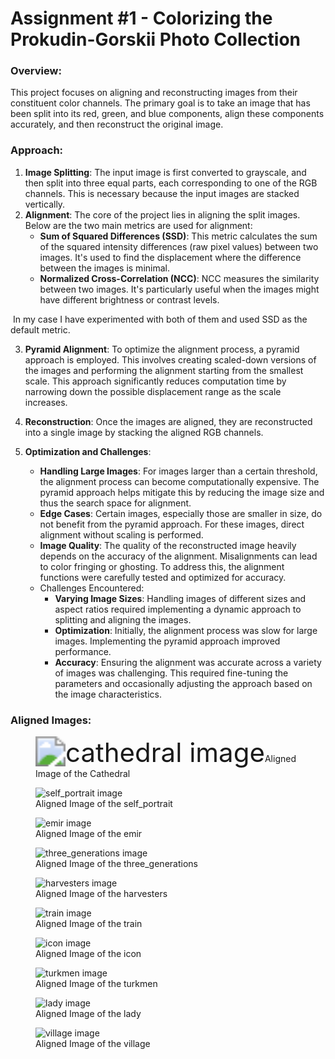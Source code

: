# Assignment #1 - Colorizing the Prokudin-Gorskii Photo Collection

### Overview:

This project focuses on aligning and reconstructing images from their constituent color channels. The primary goal is to take an image that has been split into its red, green, and blue components, align these components accurately, and then reconstruct the original image. 



### Approach:

1. **Image Splitting**: The input image is first converted to grayscale, and then split into three equal parts, each corresponding to one of the RGB channels. This is necessary because the input images are stacked vertically.
2. **Alignment**: The core of the project lies in aligning the split images. Below are the two main metrics are used for alignment:
   - **Sum of Squared Differences (SSD)**: This metric calculates the sum of the squared intensity differences (raw pixel values) between two images. It's used to find the displacement where the difference between the images is minimal.
   - **Normalized Cross-Correlation (NCC)**: NCC measures the similarity between two images. It's particularly useful when the images might have different brightness or contrast levels.

​	In my case I have experimented with both of them and used SSD as the default metric. 

3. **Pyramid Alignment**: To optimize the alignment process, a pyramid approach is employed. This involves creating scaled-down versions of the images and performing the alignment starting from the smallest scale. This approach significantly reduces computation time by narrowing down the possible displacement range as the scale increases.

4. **Reconstruction**: Once the images are aligned, they are reconstructed into a single image by stacking the aligned RGB channels.
5. **Optimization and Challenges**:
   - **Handling Large Images**: For images larger than a certain threshold, the alignment process can become computationally expensive. The pyramid approach helps mitigate this by reducing the image size and thus the search space for alignment.
   - **Edge Cases**: Certain images, especially those are smaller in size, do not benefit from the pyramid approach. For these images, direct alignment without scaling is performed.
   - **Image Quality**: The quality of the reconstructed image heavily depends on the accuracy of the alignment. Misalignments can lead to color fringing or ghosting. To address this, the alignment functions were carefully tested and optimized for accuracy.
   - Challenges Encountered:
     - **Varying Image Sizes**: Handling images of different sizes and aspect ratios required implementing a dynamic approach to splitting and aligning the images.
     - **Optimization**: Initially, the alignment process was slow for large images. Implementing the pyramid approach improved performance.
     - **Accuracy**: Ensuring the alignment was accurate across a variety of images was challenging. This required fine-tuning the parameters and occasionally adjusting the approach based on the image characteristics.



### Aligned Images:

> 

<figure>
  <img
  src="output/reconstructed_cathedral.jpg"
  alt="cathedral image"  style="zoom:300%"
  <figcaption>Aligned Image of the Cathedral</figcaption>
</figure>





<figure>
  <img
  src="output/reconstructed_self_portrait.jpg"
  alt="self_portrait image">
  <figcaption>Aligned Image of the self_portrait</figcaption>
</figure>


<figure>
  <img
  src="output/reconstructed_emir.jpg"
  alt="emir image">
  <figcaption>Aligned Image of the emir</figcaption>
</figure>


<figure>
  <img
  src="output/reconstructed_three_generations.jpg"
  alt="three_generations image">
  <figcaption>Aligned Image of the three_generations</figcaption>
</figure>


<figure>
  <img
  src="output/reconstructed_harvesters.jpg"
  alt="harvesters image">
  <figcaption>Aligned Image of the harvesters</figcaption>
</figure>


<figure>
  <img
  src="output/reconstructed_train.jpg"
  alt="train image">
  <figcaption>Aligned Image of the train</figcaption>
</figure>


<figure>
  <img
  src="output/reconstructed_icon.jpg"
  alt="icon image">
  <figcaption>Aligned Image of the icon</figcaption>
</figure>


<figure>
  <img
  src="output/reconstructed_turkmen.jpg"
  alt="turkmen image">
  <figcaption>Aligned Image of the turkmen</figcaption>
</figure>

<figure>
  <img
  src="output/reconstructed_lady.jpg"
  alt="lady image">
  <figcaption>Aligned Image of the lady</figcaption>
</figure>

<figure>
  <img
  src="output/reconstructed_village.jpg"
  alt="village image">
  <figcaption>Aligned Image of the village</figcaption>
</figure>





